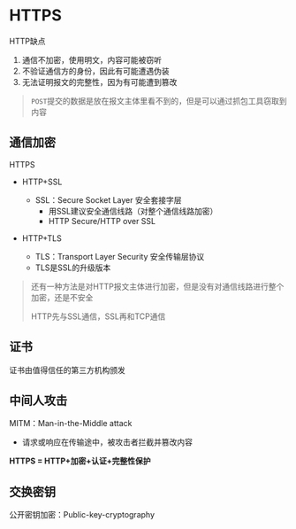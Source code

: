 # HTTPS



HTTP缺点

1. 通信不加密，使用明文，内容可能被窃听
2. 不验证通信方的身份，因此有可能遭遇伪装
3. 无法证明报文的完整性，因为有可能遭到篡改

> `POST`提交的数据是放在报文主体里看不到的，但是可以通过抓包工具窃取到内容

## 通信加密

HTTPS

- HTTP+SSL
  - SSL：Secure Socket Layer 安全套接字层
    - 用SSL建议安全通信线路（对整个通信线路加密）
    - HTTP Secure/HTTP over SSL

- HTTP+TLS
  - TLS：Transport Layer Security 安全传输层协议
  - TLS是SSL的升级版本

> 还有一种方法是对HTTP报文主体进行加密，但是没有对通信线路进行整个加密，还是不安全
>
> HTTP先与SSL通信，SSL再和TCP通信

## 证书

证书由值得信任的第三方机构颁发

## 中间人攻击

MITM：Man-in-the-Middle attack

- 请求或响应在传输途中，被攻击者拦截并篡改内容



**HTTPS = HTTP+加密+认证+完整性保护**

## 交换密钥

公开密钥加密：Public-key-cryptography